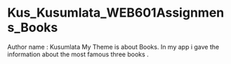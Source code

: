 # Kus_Kusumlata_WEB601Assignmens_Books
Author name : Kusumlata
My Theme is about Books. 
In my app i gave the information about the most famous three books . 
